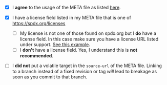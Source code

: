 <!--
Thank you for submitting a module to the Perl 6 Ecosystem!

[Uploading Perl 6 modules to CPAN](https://docs.perl6.org/language/modules#Upload_your_Module_to_CPAN) is the preferred way of distributing modules, since GitHub is not a CDN. If you have the option, please use that route instead of adding the module here.

If adding a new module please review the following check boxes and check the appropriate boxes by going to the preview tab and checking them interactively or alternatively replacing the space in the checkboxes with an X. Your work is appreciated and every module helps make the Perl 6 Ecosystem a bigger and better place ♥
-->

- [X] I **agree** to the usage of the META file as listed [here](https://github.com/perl6/ecosystem#legal).

- [X] I have a license field listed in my META file that is one of https://spdx.org/licenses
  - [ ] My license is not one of those found on spdx.org but I **do** have a license field.
        In this case make sure you have a license URL listed under support. [See this example](https://github.com/samcv/URL-Find/blob/master/META6.json).
  - [ ] I **don't** have a license field. Yes, I understand this is **not recommended**.
- [ ] I **did not** put a volatile target in the `source-url` of the META file. Linking to a branch instead of a fixed revision or tag _will_ lead to breakage as soon as you commit to that branch.
